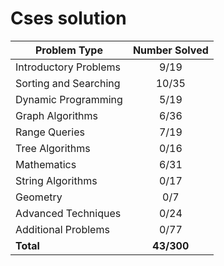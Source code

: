 # Cses solution

| Problem Type          | Number Solved |
|-----------------------|:-------------:|
| Introductory Problems |      9/19     |
| Sorting and Searching |     10/35     |
| Dynamic Programming   |      5/19     |
| Graph Algorithms      |      6/36     |
| Range Queries         |      7/19     |
| Tree Algorithms       |      0/16     |
| Mathematics           |      6/31     |
| String Algorithms     |      0/17     |
| Geometry              |      0/7      |
| Advanced Techniques   |      0/24     |
| Additional Problems   |      0/77     |
| **Total**             |   **43/300**  |
